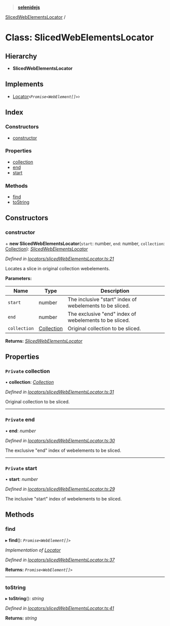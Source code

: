> **[selenidejs](../README.md)**

[SlicedWebElementsLocator](slicedwebelementslocator.md) /

# Class: SlicedWebElementsLocator

## Hierarchy

* **SlicedWebElementsLocator**

## Implements

* [Locator](../interfaces/locator.md)‹*`Promise<WebElement[]>`*›

## Index

### Constructors

* [constructor](slicedwebelementslocator.md#constructor)

### Properties

* [collection](slicedwebelementslocator.md#private-collection)
* [end](slicedwebelementslocator.md#private-end)
* [start](slicedwebelementslocator.md#private-start)

### Methods

* [find](slicedwebelementslocator.md#find)
* [toString](slicedwebelementslocator.md#tostring)

## Constructors

###  constructor

\+ **new SlicedWebElementsLocator**(`start`: number, `end`: number, `collection`: [Collection](collection.md)): *[SlicedWebElementsLocator](slicedwebelementslocator.md)*

*Defined in [locators/slicedWebElementsLocator.ts:21](https://github.com/knowledgeexpert/selenidejs/blob/master/lib/locators/slicedWebElementsLocator.ts#L21)*

Locates a slice in original collection webelements.

**Parameters:**

Name | Type | Description |
------ | ------ | ------ |
`start` | number | The inclusive "start" index of webelements to be sliced. |
`end` | number | The exclusive "end" index of webelements to be sliced. |
`collection` | [Collection](collection.md) | Original collection to be sliced.  |

**Returns:** *[SlicedWebElementsLocator](slicedwebelementslocator.md)*

## Properties

### `Private` collection

• **collection**: *[Collection](collection.md)*

*Defined in [locators/slicedWebElementsLocator.ts:31](https://github.com/knowledgeexpert/selenidejs/blob/master/lib/locators/slicedWebElementsLocator.ts#L31)*

Original collection to be sliced.

___

### `Private` end

• **end**: *number*

*Defined in [locators/slicedWebElementsLocator.ts:30](https://github.com/knowledgeexpert/selenidejs/blob/master/lib/locators/slicedWebElementsLocator.ts#L30)*

The exclusive "end" index of webelements to be sliced.

___

### `Private` start

• **start**: *number*

*Defined in [locators/slicedWebElementsLocator.ts:29](https://github.com/knowledgeexpert/selenidejs/blob/master/lib/locators/slicedWebElementsLocator.ts#L29)*

The inclusive "start" index of webelements to be sliced.

## Methods

###  find

▸ **find**(): *`Promise<WebElement[]>`*

*Implementation of [Locator](../interfaces/locator.md)*

*Defined in [locators/slicedWebElementsLocator.ts:37](https://github.com/knowledgeexpert/selenidejs/blob/master/lib/locators/slicedWebElementsLocator.ts#L37)*

**Returns:** *`Promise<WebElement[]>`*

___

###  toString

▸ **toString**(): *string*

*Defined in [locators/slicedWebElementsLocator.ts:41](https://github.com/knowledgeexpert/selenidejs/blob/master/lib/locators/slicedWebElementsLocator.ts#L41)*

**Returns:** *string*